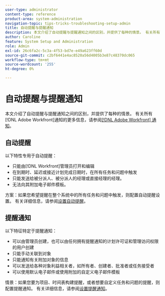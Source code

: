 ```yaml
---
user-type: administrator
content-type: reference
product-area: system-administration
navigation-topic: tips-tricks-troubleshooting-setup-admin
title: 自动提醒与提醒通知
description: 本文介绍了自动提醒与提醒通知之间的区别，并提供了每种的情景。 有关所有 [!DNL Adobe Workfront] 通知的更多信息，请参阅Adobe [!DNL Workfront] 通知。
author: Caroline
feature: System Setup and Administration
role: Admin
exl-id: 26c6fa2c-5c3a-4f53-bd7e-e49a623ff60d
source-git-commit: c2bf6441e4ac8520a56d4005b3e87c48370dc065
workflow-type: tm+mt
source-wordcount: '255'
ht-degree: 0%

---
```


# 自动提醒与提醒通知

本文介绍了自动提醒与提醒通知之间的区别，并提供了每种的情景。 有关所有[!DNL Adobe Workfront]通知的更多信息，请参阅[[!DNL Adobe Workfront] 通知](../../workfront-basics/using-notifications/wf-notifications.md)。

## 自动提醒

以下特性专用于自动提醒：

* 只能由[!DNL Workfront]管理员打开和编辑
* 在到期时、延迟或接近计划完成日期时，在所有任务和问题中触发
* 只能发送给被分派人、被分派人的经理或直接经理的经理。
* 无法向其附加电子邮件模板。

方案：如果您希望提醒在整个系统中的所有任务和问题中触发，则配置自动提醒设置。 有关详细信息，请参阅[设置自动提醒](../../administration-and-setup/manage-workfront/emails/setting-up-automatic-reminders.md)。

## 提醒通知

以下特征特定于提醒通知：

* 可以由管理员创建，也可以由任何拥有提醒通知的计划许可证和管理访问权限的用户创建
* 只能手动关联到对象
* 只能通知有关附加对象的信息
* 可以发送给各种对象利益相关者，如所有者、创建者、批准者或任务接受者
* 可以使用默认电子邮件或使用附加的自定义电子邮件模板

情景：如果您要为项目、时间表构建提醒，或者想要自定义任务和问题的提醒，则配置提醒通知。 有关详细信息，请参阅[设置提醒通知](../../administration-and-setup/manage-workfront/emails/set-up-reminder-notifications.md)。
